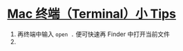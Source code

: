 # [Mac 终端（Terminal）小 Tips](https://github.com/sunyuan686/blog/issues/22)


1. 再终端中输入 `open .` 便可快速再 Finder 中打开当前文件
2. 